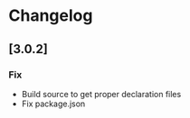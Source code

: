 # Changelog

## [3.0.2]

### Fix

- Build source to get proper declaration files
- Fix package.json

